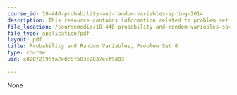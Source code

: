 ```yaml
---
course_id: 18-440-probability-and-random-variables-spring-2014
description: This resource contains information related to problem set 8.
file_location: /coursemedia/18-440-probability-and-random-variables-spring-2014/c820f2196fa2e0c5fb83c2837ecf9d03_MIT18_440S14_ProblemSet8.pdf
file_type: application/pdf
layout: pdf
title: Probability and Random Variables, Problem Set 8
type: course
uid: c820f2196fa2e0c5fb83c2837ecf9d03

---
```

None